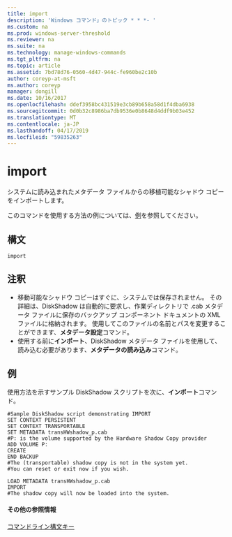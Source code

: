 ```yaml
---
title: import
description: 'Windows コマンド」のトピック * * *- '
ms.custom: na
ms.prod: windows-server-threshold
ms.reviewer: na
ms.suite: na
ms.technology: manage-windows-commands
ms.tgt_pltfrm: na
ms.topic: article
ms.assetid: 7bd78d76-0560-4d47-944c-fe960be2c10b
author: coreyp-at-msft
ms.author: coreyp
manager: dongill
ms.date: 10/16/2017
ms.openlocfilehash: ddef3958bc431519e3cb89b658a58d1f4dba6938
ms.sourcegitcommit: 0d0b32c8986ba7db9536e0b8648d4ddf9b03e452
ms.translationtype: MT
ms.contentlocale: ja-JP
ms.lasthandoff: 04/17/2019
ms.locfileid: "59835263"
---
```

# <a name="import"></a>import



システムに読み込まれたメタデータ ファイルからの移植可能なシャドウ コピーをインポートします。

このコマンドを使用する方法の例については、[例](#BKMK_examples)を参照してください。

## <a name="syntax"></a>構文

```
import
```

## <a name="remarks"></a>注釈

-   移動可能なシャドウ コピーはすぐに、システムでは保存されません。 その詳細は、DiskShadow は自動的に要求し、作業ディレクトリで .cab メタデータ ファイルに保存のバックアップ コンポーネント ドキュメントの XML ファイルに格納されます。 使用してこのファイルの名前とパスを変更することができます、**メタデータ設定**コマンド。
-   使用する前に**インポート**、DiskShadow メタデータ ファイルを使用して、読み込む必要があります、**メタデータの読み込み**コマンド。

## <a name="BKMK_examples"></a>例

使用方法を示すサンプル DiskShadow スクリプトを次に、**インポート**コマンド。
```
#Sample DiskShadow script demonstrating IMPORT
SET CONTEXT PERSISTENT
SET CONTEXT TRANSPORTABLE
SET METADATA transHWshadow_p.cab
#P: is the volume supported by the Hardware Shadow Copy provider
ADD VOLUME P:
CREATE
END BACKUP
#The (transportable) shadow copy is not in the system yet.
#You can reset or exit now if you wish.

LOAD METADATA transHWshadow_p.cab
IMPORT
#The shadow copy will now be loaded into the system.
```

#### <a name="additional-references"></a>その他の参照情報

[コマンドライン構文キー](command-line-syntax-key.md)